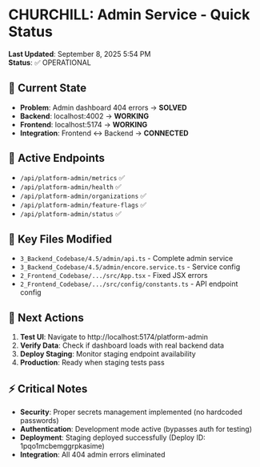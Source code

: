 # CHURCHILL: Admin Service - Quick Status
**Last Updated**: September 8, 2025 5:54 PM  
**Status**: ✅ OPERATIONAL

## 🎯 Current State
- **Problem**: Admin dashboard 404 errors → **SOLVED**
- **Backend**: localhost:4002 → **WORKING** 
- **Frontend**: localhost:5174 → **WORKING**
- **Integration**: Frontend ↔ Backend → **CONNECTED**

## 🚀 Active Endpoints
- `/api/platform-admin/metrics` ✅ 
- `/api/platform-admin/health` ✅
- `/api/platform-admin/organizations` ✅
- `/api/platform-admin/feature-flags` ✅
- `/api/platform-admin/status` ✅

## 🔧 Key Files Modified
- `3_Backend_Codebase/4.5/admin/api.ts` - Complete admin service
- `3_Backend_Codebase/4.5/admin/encore.service.ts` - Service config
- `2_Frontend_Codebase/.../src/App.tsx` - Fixed JSX errors  
- `2_Frontend_Codebase/.../src/config/constants.ts` - API endpoint config

## 🎲 Next Actions
1. **Test UI**: Navigate to http://localhost:5174/platform-admin
2. **Verify Data**: Check if dashboard loads with real backend data
3. **Deploy Staging**: Monitor staging endpoint availability
4. **Production**: Ready when staging tests pass

## ⚡ Critical Notes
- **Security**: Proper secrets management implemented (no hardcoded passwords)
- **Authentication**: Development mode active (bypasses auth for testing)
- **Deployment**: Staging deployed successfully (Deploy ID: 1pqo1mcbemggrpkasime)
- **Integration**: All 404 admin errors eliminated